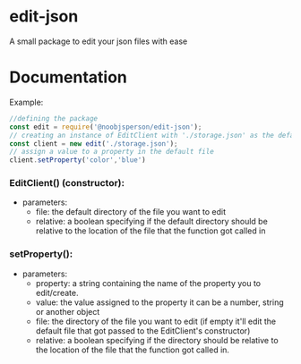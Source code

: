 # edit-json
A small package to edit your json files with ease
# Documentation
Example:
```js
//defining the package
const edit = require('@noobjsperson/edit-json');
// creating an instance of EditClient with './storage.json' as the default file
const client = new edit('./storage.json');
// assign a value to a property in the default file
client.setProperty('color','blue')
```
### **EditClient() (constructor):**
* parameters: 
  * file: the default directory of the file you want to edit
  * relative: a boolean specifying if the default directory should be relative to the location of the file that the function got called in
### **setProperty():**
* parameters:
  * property: a string containing the name of the property you to edit/create.
  * value: the value assigned to the property it can be a number, string or another object
  * file: the directory of the file you want to edit (if empty it'll edit the default file that got passed to the EditClient's constructor)
  * relative: a boolean specifying if the directory should be relative to the location of the file that the function got called in.



